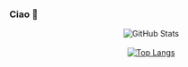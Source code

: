 ### Ciao 👋

<!--
**RickyLaChow/RickyLaChow** is a ✨ _special_ ✨ repository because its `README.md` (this file) appears on your GitHub profile.

Here are some ideas to get you started:

- 🔭 I’m currently working on ...
- 🌱 I’m currently learning ...
- 👯 I’m looking to collaborate on ...
- 🤔 I’m looking for help with ...
- 💬 Ask me about ...
- 📫 How to reach me: ...
- 😄 Pronouns: ...
- ⚡ Fun fact: ...
-->
<center>

![GitHub Stats](https://github-readme-stats.vercel.app/api?username=RickyLaChow&show_icons=true&theme=onedark) 
<br/>
<br/>
[![Top Langs](https://github-readme-stats.vercel.app/api/top-langs/?username=Rickylachow&langs_count=10&layout=compact&theme=onedark)](https://github.com/anuraghazra/github-readme-stats)

</center>

